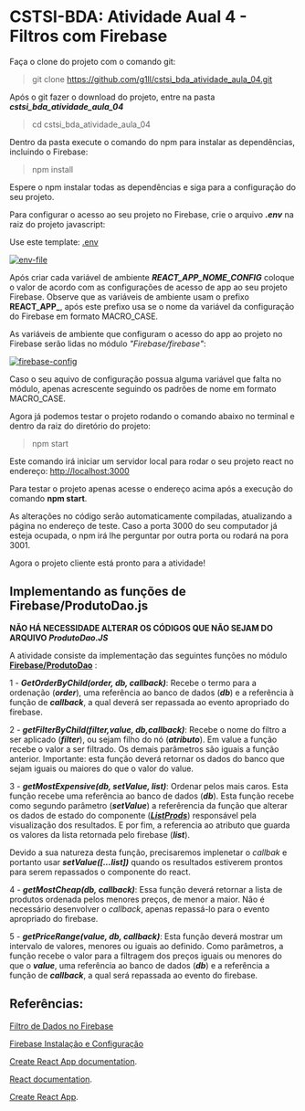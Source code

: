 # CSTSI-BDA: Atividade Aual 4 - Filtros com Firebase

Faça o clone do projeto com o comando git:
>git clone https://github.com/g1ll/cstsi_bda_atividade_aula_04.git

Após o git fazer o download do projeto, entre na pasta ***cstsi_bda_atividade_aula_04***

>cd cstsi_bda_atividade_aula_04

Dentro da pasta execute o comando do npm para instalar as dependências, incluindo o Firebase:

>npm install

Espere o npm instalar todas as dependências e siga para a configuração do seu projeto.

Para configurar o acesso ao seu projeto no Firebase, crie o arquivo ***.env*** na raiz do projeto javascript:

Use este template: [.env](https://gist.githubusercontent.com/g1ll/6e401fcff66fae92aaa862903cc86669/raw/7bb0c78559e3fa1c82c469e7e905ba86a9dc27cc/.env)

[![env-file](https://i.ibb.co/KmC7gDg/env-file.png)](https://i.ibb.co/KmC7gDg/env-file.png)

Após criar cada variável de ambiente ***REACT_APP_NOME_CONFIG*** coloque o valor de acordo com as configurações de acesso de app ao seu projeto Firebase. Observe que as variáveis de ambiente usam o prefixo **REACT_APP_**, após este prefixo usa se o nome da variável da configuração do Firebase em formato MACRO_CASE.

As variáveis de ambiente que configuram o acesso do app ao projeto no Firebase serão lidas no módulo *"Firebase/firebase"*:

[![firebase-config](https://i.ibb.co/h8KLFyq/firebase-config.png)](https://i.ibb.co/h8KLFyq/firebase-config.png)

Caso o seu aquivo de configuração possua alguma variável que falta no módulo, apenas acrescente seguindo os padrões de nome em formato MACRO_CASE.

Agora já podemos testar o projeto rodando o comando abaixo no terminal e dentro da raiz do diretório do projeto:

>npm start

Este comando irá iniciar um servidor local para rodar o seu projeto react no endereço: [http://localhost:3000](http://localhost:3000)

Para testar o projeto apenas acesse o endereço acima após a execução do comando **npm start**.

As alterações no código serão automaticamente compiladas, atualizando a página no endereço de teste.
Caso a porta 3000 do seu computador já esteja ocupada, o npm irá lhe perguntar por outra porta ou rodará na pora 3001.

Agora o projeto cliente está pronto para a atividade!

## Implementando as funções de Firebase/ProdutoDao.js

**NÃO HÁ NECESSIDADE ALTERAR OS CÓDIGOS QUE NÃO SEJAM DO  ARQUIVO *ProdutoDao.JS***

A atividade consiste da implementação das seguintes funções no módulo **[Firebase/ProdutoDao](https://github.com/g1ll/cstsi_bda_atividade_aula_04/blob/main/src/components/Firebase/ProdutosDao.js)** :

1 - ***GetOrderByChild(order, db, callback)***: Recebe o termo para a ordenação (***order***), uma referência ao banco de dados (***db***) e a referência à função de ***callback***, a qual deverá ser repassada ao evento apropriado do firebase.

2 - ***getFilterByChild(filter,value, db,callback)***: Recebe o nome do filtro a ser aplicado (***filter***), ou sejam filho do nó (***atributo***). Em value a função recebe o valor a ser filtrado. Os demais parâmetros são iguais a função anterior. Importante: esta função deverá retornar os dados do banco que sejam iguais ou maiores do que o valor do value.

3 - ***getMostExpensive(db, setValue, list)***: Ordenar pelos mais caros. Esta função recebe uma referência ao banco de dados (***db***). Esta função recebe como segundo parâmetro (***setValue***) a referêrencia da função que alterar os dados de estado do componente (***[ListProds](https://github.com/g1ll/cstsi_bda_atividade_aula_04/blob/main/src/components/App/listProds.js)***) responsável pela visualização dos resultados. E por fim, a referencia ao atributo que guarda os valores da lista retornada pelo firebase (***list***).

 Devido a sua natureza desta função, precisaremos implenetar o *callbak* e portanto usar  ***setValue([...list])*** quando os resultados estiverem prontos para serem repassados o componente do react.

 4 - ***getMostCheap(db, callback)***: Essa função deverá retornar a lista de produtos ordenada pelos menores preços, de menor a maior. Não é necessário desenvolver o *callback*, apenas repassá-lo para o evento apropriado do firebase.

 5 - ***getPriceRange(value, db, callback)***: Esta função deverá mostrar um intervalo de valores, menores ou iguais ao definido. Como parâmetros, a função recebe o valor para a filtragem dos preços iguais ou menores do que o ***value***, uma referência ao banco de dados (***db***) e a referência a função de ***callback***, a qual será repassada ao evento do firebase.

## Referências:

[Filtro de Dados no Firebase](https://firebase.google.com/docs/database/web/lists-of-data#filtering_data)

[Firebase Instalação e Configuração](https://firebase.google.com/docs/database/web/start?hl=pt)

[Create React App documentation](https://facebook.github.io/create-react-app/docs/getting-started).

[React documentation](https://reactjs.org/).

[Create React App](https://github.com/facebook/create-react-app).

